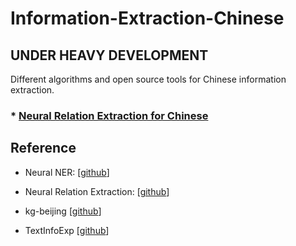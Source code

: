 # Information-Extraction-Chinese

## UNDER HEAVY DEVELOPMENT

Different algorithms and open source tools for Chinese information extraction.

### * [Neural Relation Extraction for Chinese](https://github.com/crownpku/Information-Extraction-Chinese/tree/master/RE_BGRU_2ATT)


## Reference

* Neural NER: [[github](https://github.com/zjy-ucas/ChineseNER)]

* Neural Relation Extraction: [[github](https://github.com/thunlp/TensorFlow-NRE)]

* kg-beijing [[github](https://github.com/memect/kg-beijing/wiki/%E7%AC%AC%E4%B8%80%E6%9C%9Fw1%EF%BC%9A%E7%9F%A5%E8%AF%86%E6%8F%90%E5%8F%96)]

* TextInfoExp [[github](https://github.com/Roshanson/TextInfoExp)]